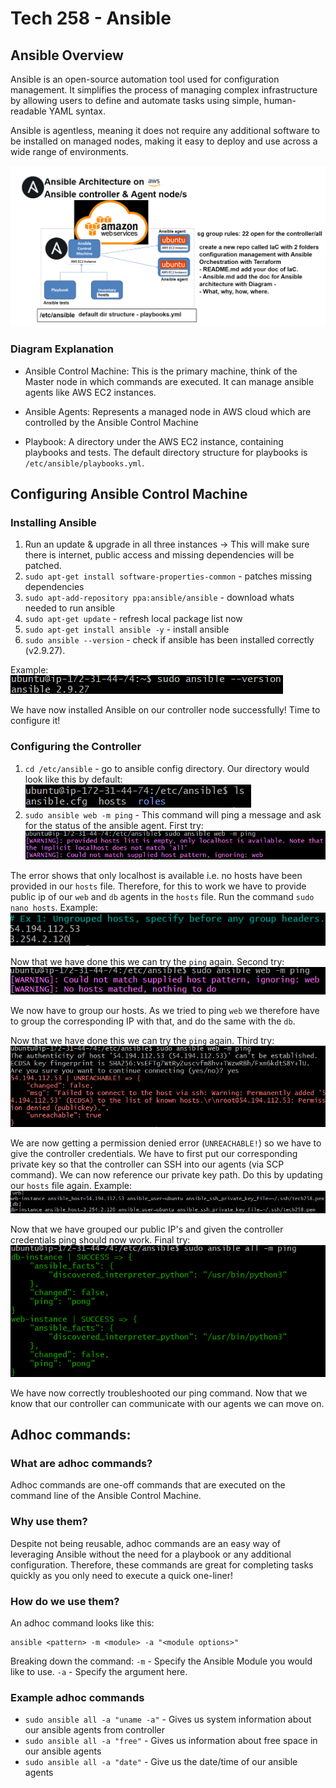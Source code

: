 # Tech 258 - Ansible

## Ansible Overview
Ansible is an open-source automation tool used for configuration management. It simplifies the process of managing complex infrastructure by allowing users to define and automate tasks using simple, human-readable YAML syntax. 

Ansible is agentless, meaning it does not require any additional software to be installed on managed nodes, making it easy to deploy and use across a wide range of environments.


![](images/ansible_architecture_diagram.png)

### Diagram Explanation
- Ansible Control Machine: This is the primary machine, think of the Master node in which commands are executed. It can manage ansible agents like AWS EC2 instances.

- Ansible Agents: Represents a managed node in AWS cloud which are controlled by the Ansible Control Machine

- Playbook: A directory under the AWS EC2 instance, containing playbooks and tests. The default directory structure for playbooks is `/etc/ansible/playbooks.yml`.

## Configuring Ansible Control Machine
### Installing Ansible
1) Run an update & upgrade in all three instances -> This will make sure there is internet, public access and missing dependencies will be patched. 
2) `sudo apt-get install software-properties-common` - patches missing dependencies
3) `sudo apt-add-repository ppa:ansible/ansible` - download whats needed to run ansible
4) `sudo apt-get update` - refresh local package list now
5) `sudo apt-get install ansible -y` - install ansible
6) `sudo ansible --version` - check if ansible has been installed correctly (v2.9.27).

Example: <br>
![ansible_version.png](images/ansible_version.png)

We have now installed Ansible on our controller node successfully! Time to configure it!

### Configuring the Controller
1) `cd /etc/ansible` - go to ansible config directory. Our directory would look like this by default: <br>
![ansible_ls_dir](images/ansible_ls_dir.png)
2) `sudo ansible web -m ping` - This command will ping a message and ask for the status of the ansible agent. First try: <br>
![](images/ansible_ping_first_try.png)

The error shows that only localhost is available i.e. no hosts have been provided in our `hosts` file. Therefore, for this to work we have to provide public ip of our `web` and `db` agents in the `hosts` file. Run the command `sudo nano hosts`. Example: <br>
![](images/ansible_hosts_file.png)

Now that we have done this we can try the `ping` again. Second try: <br>
![](images/ansible_ping_second_try.png)

We now have to group our hosts. As we tried to ping `web` we therefore have to group the corresponding IP with that, and do the same with the `db`. 

Now that we have done this we can try the `ping` again. Third try: <br>
![](images/ansible_ping_third_try.png)

We are now getting a permission denied error (`UNREACHABLE!`) so we have to give the controller credentials. We have to first put our corresponding private key so that the controller can SSH into our agents (via SCP command). We can now reference our private key path. Do this by updating our `hosts` file again. Example: <br>
![](images/ansible_hosts_correctly_configured.png)

Now that we have grouped our public IP's and given the controller credentials ping should now work. Final try: <br>
![](images/ansible_ping_success.png)

We have now correctly troubleshooted our ping command. Now that we know that our controller can communicate with our agents we can move on.

## Adhoc commands:
### What are adhoc commands?
Adhoc commands are one-off commands that are executed on the command line of the Ansible Control Machine.

### Why use them?
Despite not being reusable, adhoc commands are an easy way of leveraging Ansible without the need for a playbook or any additional configuration. Therefore, these commands are great for completing tasks quickly as you only need to execute a quick one-liner! 

### How do we use them?
An adhoc command looks like this:
```
ansible <pattern> -m <module> -a "<module options>"
```

Breaking down the command:
`-m` - Specify the Ansible Module you would like to use.
`-a` - Specify the argument here.

### Example adhoc commands
- `sudo ansible all -a "uname -a"` - Gives us system information about our ansible agents from controller
- `sudo ansible all -a "free"` - Gives us information about free space in our ansible agents
- `sudo ansible all -a "date"` - Give us the date/time of our ansible agents
  